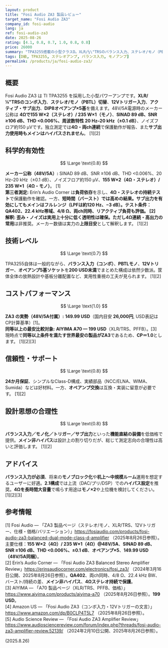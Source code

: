 ```yaml
---
layout: product
title: "Fosi Audio ZA3 製品レビュー"
target_name: "Fosi Audio ZA3"
company_id: fosi-audio
lang: ja
ref: fosi-audio-za3
date: 2025-08-26
rating: [4.1, 0.8, 0.7, 1.0, 0.8, 0.8]
price: 26000
summary: "TPA3255搭載の小型クラスD。XLR/¼\"TRSのバランス入力、ステレオ/モノ（PBTL）、12Vトリガー、サブ出力、5基のDIP8オペアンプ交換に対応。4Ω連続大出力では注意。"
tags: [D級, TPA3255, ステレオアンプ, バランス入力, モノアンプ]
permalink: /products/ja/fosi-audio-za3/
---
```


## 概要

Fosi Audio ZA3 は TI TPA3255 を採用した小型パワーアンプです。**XLR/¼"TRSのコンボ入力**、**ステレオ/モノ（PBTL）切替**、**12Vトリガー入力**、**アクティブ・サブ出力**、**DIP8オペアンプ×5基**を備えます。48V/5A電源時のメーカー公称は **4Ωで155 W×2（ステレオ）/ 235 W×1（モノ）**、**SINAD 89 dB、SNR ≥106 dB、THD <0.006%、周波数特性 20 Hz–20 kHz（±0.1 dB）**、ノイズフロア約150 μVです。独立測定では**4Ω・両ch連続**で保護動作が報告、また**サブ出力使用時もメインはハイパスされません**。 [1][2]

## 科学的有効性

$$ \Large \text{0.8} $$

**メーカー公称（48V/5A）:** SINAD 89 dB、SNR ≥106 dB、THD <0.006%、20 Hz–20 kHz（±0.1 dB）、ノイズフロア約150 μV、**155 W×2（4Ω・ステレオ）/ 235 W×1（4Ω・モノ）**。 [1]  
**第三者測定:** Erin’s Audio Corner は**負荷依存**を示し、**4Ω・ステレオの持続テスト**で保護動作を確認。一方、**短時間（バースト）**では高めの結果。**サブ出力を有効にしてもメインはフルレンジ**（LPFは約120 Hz、−3 dB）。テスト条件：**QA402**、22.4 kHz帯域、4/8 Ω、両ch同時、リアクティブ負荷も評価。 [2]  
**解釈:** 歪み・ノイズは実用上十分に低く透明性は確保。ただし**4Ω連続・高出力の常用**は非推奨。メーカー数値は実力の**上限目安**として解釈します。 [1][2]

## 技術レベル

$$ \Large \text{0.7} $$

TPA3255自体は一般的ながら、**バランス入力（コンボ）**、**PBTLモノ**、**12Vトリガー**、**オペアンプ5基ソケット**を**200 USD未満**でまとめた構成は依然少数派。筐体全体の放熱設計や基板分離配置など、実用性重視の工夫が見られます。 [1][2]

## コストパフォーマンス

$$ \Large \text{1.0} $$

**ZA3 の実勢（48V/5A付属）:** **149.99 USD**（国内目安 **26,000円**, USD表記はCP計算基準）[1]。  
**同等以上の最安比較対象:** **AIYIMA A70 — 199 USD**（XLR/TRS、PFFB）。[3]  
現時点で**同等以上条件を満たす世界最安の製品がZA3**であるため、**CP＝1.0**とします。 [1][2][3]

## 信頼性・サポート

$$ \Large \text{0.8} $$

**24か月保証**、シンプルなClass-D構成、実績部品（NCC/ELNA、WIMA、Sumida）などは好材料。一方、**オペアンプ交換**は互換・実装に留意が必要です。 [1][2]

## 設計思想の合理性

$$ \Large \text{0.8} $$

**バランス入力／モノ化／トリガー／サブ出力**といった**機能直結の装備**を低価格で提供。**メイン非ハイパス**は設計上の割り切りだが、総じて測定志向の合理性は高いと評価します。 [1][2]

## アドバイス

**バランス入力が必須**、将来の**モノブロック化**や**机上〜中規模ルーム**運用を想定するユーザーに好適。**2.1構成**では上流（DAC/プリ/DSP）での**ハイパス設定**を推奨。**4Ωを長時間大音量**で鳴らす用途は**モノ×2**や上位機を検討してください。 [1][2][3]

## 参考情報

[1] Fosi Audio — 「ZA3 製品ページ（ステレオ/モノ、XLR/TRS、12Vトリガー、仕様・価格/バリエーション）」https://fosiaudio.com/products/fosi-audio-za3-balanced-dual-mode-class-d-amplifier （2025年8月26日参照）。主要仕様：**155 W×2（4Ω）/ 235 W×1（4Ω）@48V/5A**、**SINAD 89 dB、SNR ≥106 dB、THD <0.006%、±0.1 dB**、**オペアンプ×5**、**149.99 USD（48V/5A同梱）**。  
[2] Erin’s Audio Corner — 「Fosi Audio ZA3 Balanced Stereo Amplifier Review」https://erinsaudiocorner.com/electronics/fosi_za3/ （2024年3月16日公開、2025年8月26日参照）。**QA402**、両ch同時、4/8 Ω、22.4 kHz BW、バースト/持続の差、**メイン非ハイパス**、**4Ωステレオ持続で保護**。  
[3] AIYIMA — 「A70 製品ページ（XLR/TRS、PFFB、価格）」https://www.aiyima.com/products/aiyima-a70 （2025年8月26日参照）。**199 USD**。  
[4] Amazon US — 「Fosi Audio ZA3（コンボ入力・12Vトリガーの文言）」https://www.amazon.com/dp/B0CLP4T5L7 （2025年8月26日参照）。  
[5] Audio Science Review — 「Fosi Audio ZA3 Amplifier Review」https://www.audiosciencereview.com/forum/index.php?threads/fosi-audio-za3-amplifier-review.52139/ （2024年2月10日公開、2025年8月26日参照）。

(2025.8.26)

